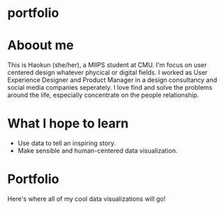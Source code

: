 # portfolio
# Aboout me 
This is Haokun (she/her), a MIIPS student at CMU. I'm focus on user centered design whatever phycical or digital fields. I worked as User Experience Designer and Product Manager in a design consultancy and social media companies seperately. I love find and solve the problems around the life, especially concentrate on the people relationship.



# What I hope to learn
- Use data to tell an inspiring story.
- Make sensible and human-centered data visualization.

# Portfolio
Here's where all of my cool data visualizations will go!

